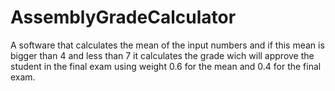 # AssemblyGradeCalculator
A software that calculates the mean of the input numbers and if this mean is bigger than 4 and less than 7 it calculates the grade wich will approve the student in the final exam using weight 0.6 for the mean and 0.4 for the final exam.
